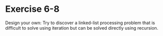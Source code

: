 # Exercise 6-8

Design your own: Try to discover a linked-list processing problem that is difficult to solve using iteration but can be solved directly using recursion.
